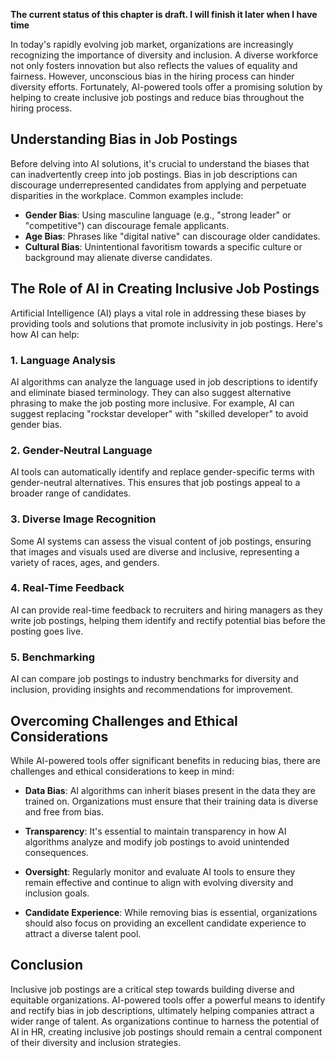 **The current status of this chapter is draft. I will finish it later when I have time**

In today's rapidly evolving job market, organizations are increasingly recognizing the importance of diversity and inclusion. A diverse workforce not only fosters innovation but also reflects the values of equality and fairness. However, unconscious bias in the hiring process can hinder diversity efforts. Fortunately, AI-powered tools offer a promising solution by helping to create inclusive job postings and reduce bias throughout the hiring process.

Understanding Bias in Job Postings
----------------------------------

Before delving into AI solutions, it's crucial to understand the biases that can inadvertently creep into job postings. Bias in job descriptions can discourage underrepresented candidates from applying and perpetuate disparities in the workplace. Common examples include:

* **Gender Bias**: Using masculine language (e.g., "strong leader" or "competitive") can discourage female applicants.
* **Age Bias**: Phrases like "digital native" can discourage older candidates.
* **Cultural Bias**: Unintentional favoritism towards a specific culture or background may alienate diverse candidates.

The Role of AI in Creating Inclusive Job Postings
-------------------------------------------------

Artificial Intelligence (AI) plays a vital role in addressing these biases by providing tools and solutions that promote inclusivity in job postings. Here's how AI can help:

### 1. **Language Analysis**

AI algorithms can analyze the language used in job descriptions to identify and eliminate biased terminology. They can also suggest alternative phrasing to make the job posting more inclusive. For example, AI can suggest replacing "rockstar developer" with "skilled developer" to avoid gender bias.

### 2. **Gender-Neutral Language**

AI tools can automatically identify and replace gender-specific terms with gender-neutral alternatives. This ensures that job postings appeal to a broader range of candidates.

### 3. **Diverse Image Recognition**

Some AI systems can assess the visual content of job postings, ensuring that images and visuals used are diverse and inclusive, representing a variety of races, ages, and genders.

### 4. **Real-Time Feedback**

AI can provide real-time feedback to recruiters and hiring managers as they write job postings, helping them identify and rectify potential bias before the posting goes live.

### 5. **Benchmarking**

AI can compare job postings to industry benchmarks for diversity and inclusion, providing insights and recommendations for improvement.

Overcoming Challenges and Ethical Considerations
------------------------------------------------

While AI-powered tools offer significant benefits in reducing bias, there are challenges and ethical considerations to keep in mind:

* **Data Bias**: AI algorithms can inherit biases present in the data they are trained on. Organizations must ensure that their training data is diverse and free from bias.

* **Transparency**: It's essential to maintain transparency in how AI algorithms analyze and modify job postings to avoid unintended consequences.

* **Oversight**: Regularly monitor and evaluate AI tools to ensure they remain effective and continue to align with evolving diversity and inclusion goals.

* **Candidate Experience**: While removing bias is essential, organizations should also focus on providing an excellent candidate experience to attract a diverse talent pool.

Conclusion
----------

Inclusive job postings are a critical step towards building diverse and equitable organizations. AI-powered tools offer a powerful means to identify and rectify bias in job descriptions, ultimately helping companies attract a wider range of talent. As organizations continue to harness the potential of AI in HR, creating inclusive job postings should remain a central component of their diversity and inclusion strategies.
